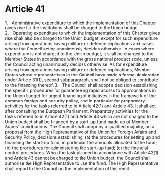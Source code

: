 # Article 41
1.   Administrative expenditure to which the implementation of this Chapter gives rise for the institutions shall be charged to the Union budget. 2.   Operating expenditure to which the implementation of this Chapter gives rise shall also be charged to the Union budget, except for such expenditure arising from operations having military or defence implications and cases where the Council acting unanimously decides otherwise. In cases where expenditure is not charged to the Union budget, it shall be charged to the Member States in accordance with the gross national product scale, unless the Council acting unanimously decides otherwise. As for expenditure arising from operations having military or defence implications, Member States whose representatives in the Council have made a formal declaration under Article 31(1), second subparagraph, shall not be obliged to contribute to the financing thereof. 3.   The Council shall adopt a decision establishing the specific procedures for guaranteeing rapid access to appropriations in the Union budget for urgent financing of initiatives in the framework of the common foreign and security policy, and in particular for preparatory activities for the tasks referred to in Article 42(1) and Article 43. It shall act after consulting the European Parliament. Preparatory activities for the tasks referred to in Article 42(1) and Article 43 which are not charged to the Union budget shall be financed by a start-up fund made up of Member States' contributions. The Council shall adopt by a qualified majority, on a proposal from the High Representative of the Union for Foreign Affairs and Security Policy, decisions establishing: (a) the procedures for setting up and financing the start-up fund, in particular the amounts allocated to the fund; (b) the procedures for administering the start-up fund; (c) the financial control procedures. When the task planned in accordance with Article 42(1) and Article 43 cannot be charged to the Union budget, the Council shall authorise the High Representative to use the fund. The High Representative shall report to the Council on the implementation of this remit.